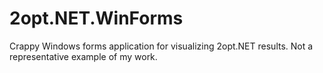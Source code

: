 # 2opt.NET.WinForms

Crappy Windows forms application for visualizing 2opt.NET results.  Not a representative example of my work.